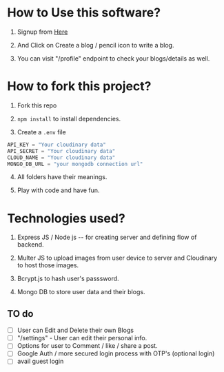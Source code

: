 # How to Use this software?
1. Signup from [Here](https://nerdyabhi-blogify.vercel.app/)

2. And Click on Create a blog / pencil icon to write a blog.

3. You can visit "/profile" endpoint to check your blogs/details as well.

# How to fork this project?
1. Fork this repo
2. `npm install` to install dependencies.

3. Create a `.env` file 
```js
API_KEY = "Your cloudinary data"
API_SECRET = "Your cloudinary data"
CLOUD_NAME = "Your cloudinary data"    
MONGO_DB_URL = "your mongodb connection url"

```

4. All folders have their meanings.

5. Play with code and have fun.



# Technologies used?
1. Express JS / Node js -- for creating server and defining flow of backend.

2. Multer JS to upload images from user device to server and Cloudinary to host those images.

3. Bcrypt.js to hash user's passsword.

4. Mongo DB to store user data and their blogs.


## TO do
- [ ] User can Edit and Delete their own Blogs
- [ ] "/settings" - User can edit their personal info.
- [ ] Options for user to Comment / like / share a post.
- [ ] Google Auth / more secured login process with OTP's (optional login) 
- [ ] avail guest login
